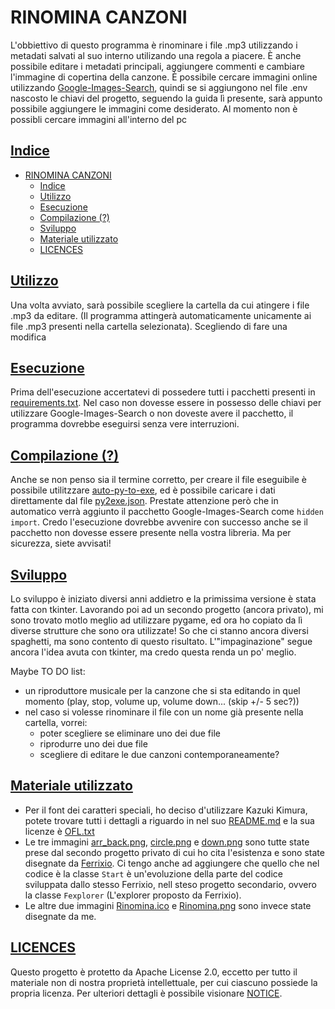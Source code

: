 # RINOMINA CANZONI
L'obbiettivo di questo programma è rinominare i file .mp3 utilizzando i metadati salvati al suo interno utilizando una regola a piacere.
È anche possibile editare i metadati principali, aggiungere commenti e cambiare l'immagine di copertina della canzone. 
È possibile cercare immagini online utilizzando [Google-Images-Search](https://pypi.org/project/Google-Images-Search/), quindi se si aggiungono nel file .env nascosto le chiavi del progetto, seguendo la guida lì presente, sarà appunto possibile aggiungere le immagini come desiderato. Al momento non è possibli cercare immagini all'interno del pc

## [Indice](#indice)
- [RINOMINA CANZONI](#rinomina-canzoni)
  - [Indice](#indice)
  - [Utilizzo](#utilizzo)
  - [Esecuzione](#esecuzione)
  - [Compilazione (?)](#compilazione-)
  - [Sviluppo](#sviluppo)
  - [Materiale utilizzato](#materiale-utilizzato)
  - [LICENCES](#licences)

## [Utilizzo](#indice)
Una volta avviato, sarà possibile scegliere la cartella da cui atingere i file .mp3 da editare. (Il programma attingerà automaticamente unicamente ai file .mp3 presenti nella cartella selezionata).
Scegliendo di fare una modifica 

## [Esecuzione](#indice)
Prima dell'esecuzione accertatevi di possedere tutti i pacchetti presenti in [requirements.txt](requirements.txt). Nel caso non dovesse essere in possesso delle chiavi per utilizzare Google-Images-Search o non doveste avere il pacchetto, il programma dovrebbe eseguirsi senza vere interruzioni.

## [Compilazione (?)](#indice)
Anche se non penso sia il termine corretto, per creare il file eseguibile è possibile utilitzzare [auto-py-to-exe](https://github.com/brentvollebregt/auto-py-to-exe), ed è possibile caricare i dati direttamente dal file [py2exe.json](https://github.com/Scarlet06/Rinomina-Canzoni/blob/main/py2exe.json). Prestate attenzione però che in automatico verrà aggiunto il pacchetto Google-Images-Search come `hidden import`. Credo l'esecuzione dovrebbe avvenire con successo anche se il pacchetto non dovesse essere presente nella vostra libreria. Ma per sicurezza, siete avvisati!

## [Sviluppo](#indice)
Lo sviluppo è iniziato diversi anni addietro e la primissima versione è stata fatta con tkinter. Lavorando poi ad un secondo progetto (ancora privato), mi sono trovato motlo meglio ad utilizzare pygame, ed ora ho copiato da lì diverse strutture che sono ora utilizzate! So che ci stanno ancora diversi spaghetti, ma sono contento di questo risultato. L'"impaginazione" segue ancora l'idea avuta con tkinter, ma credo questa renda un po' meglio.

Maybe TO DO list:
- un riproduttore musicale per la canzone che si sta editando in quel momento (play, stop, volume up, volume down... (skip +/- 5 sec?))
- nel caso si volesse rinominare il file con un nome già presente nella cartella, vorrei:
  - poter scegliere se eliminare uno dei due file
  - riprodurre uno dei due file
  - scegliere di editare le due canzoni contemporaneamente?

## [Materiale utilizzato](#indice)
- Per il font dei caratteri speciali, ho deciso d'utilizzare Kazuki Kimura, potete trovare tutti i dettagli a riguardo in nel suo [README.md](Font/README.md) e la sua licenze è [OFL.txt](Font/OFL.txt)
- Le tre immagini [arr_back.png](Images/arr_back.png), [circle.png](Images/circle.png) e [down.png](Images/down.png) sono tutte state prese dal secondo progetto privato di cui ho cita l'esistenza e sono state disegnate da [Ferrixio](https://github.com/ferrixio). Ci tengo anche ad aggiungere che quello che nel codice è la classe `Start` è un'evoluzione della parte del codice sviluppata dallo stesso Ferrixio, nell steso progetto secondario, ovvero la classe `Fexplorer` (L'explorer proposto da Ferrixio).
- Le altre due immagini [Rinomina.ico](Images/Rinomina.ico) e [Rinomina.png](Images/Rinomina.png) sono invece state disegnate da me.

## [LICENCES](LICENSE.md)
Questo progetto è protetto da Apache License 2.0, eccetto per tutto il materiale non di nostra proprietà intellettuale, per cui ciascuno possiede la propria licenza. Per ulteriori dettagli è possibile visionare [NOTICE](NOTICE.md).